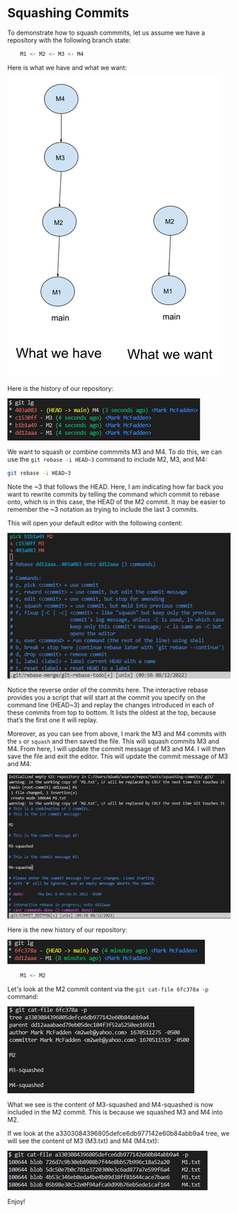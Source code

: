 # Squashing Commits

To demonstrate how to squash commmits, let us assume we have a repository with the following branch state:

```bash
    M1 <- M2 <- M3 <- M4
```

Here is what we have and what we want:

![what we have, what we want](squashing-commits/squashing-commits.png)

Here is the history of our repository:

![git history](squashing-commits/git-history.png)

We want to squash or combine commmits M3 and M4. To do this, we can use the `git rebase -i HEAD~3` command to include M2, M3, and M4:

```bash
git rebase -i HEAD~3
```

Note the ~3 that follows the HEAD. Here, I am indicating how far back you want to rewrite commits by telling the command which commit to rebase onto, which is in this case, the HEAD of the M2 commit. It may be easier to remember the ~3 notation as trying to include the last 3 commits.

This will open your default editor with the following content:

![git rebase -i](squashing-commits/git-rebase-i.png)

Notice the reverse order of the commits here. The interactive rebase provides you a script that will start at the commit you specify on the command line (HEAD~3) and replay the changes introduced in each of these commits from top to bottom. It lists the oldest at the top, because that’s the first one it will replay.

Moreover, as you can see from above, I mark the M3 and M4 commits with the `s` or `squash` and then saved the file. This will squash commits M3 and M4. From here, I will update the commit message of M3 and M4. I will then save the file and exit the editor. This will update the commit message of M3 and M4:

![git rebase -i](squashing-commits/squash-commits-rebase-i.png)

Here is the new history of our repository:

![git history](squashing-commits/git-history-squashed.png)

```bash
    M1 <- M2
```

Let's look at the M2 commit content via the `git cat-file 6fc378a -p` command:

![git cat-file -p](squashing-commits/cat-file-content-of-M2.png)

What we see is the content of M3-squashed and M4-squashed is now included in the M2 commit. This is because we squashed M3 and M4 into M2.

If we look at the a3303084396805defce6db977142e60b84abb9a4 tree, we will see the content of M3 (M3.txt) and M4 (M4.txt):

![git cat-file -p](squashing-commits/tree-content.png)

Enjoy!
